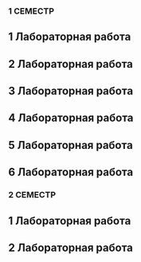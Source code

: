### 1 СЕМЕСТР
## 1 Лабораторная работа
## 2 Лабораторная работа
## 3 Лабораторная работа
## 4 Лабораторная работа
## 5 Лабораторная работа
## 6 Лабораторная работа
### 2 СЕМЕСТР
## 1 Лабораторная работа
## 2 Лабораторная работа
